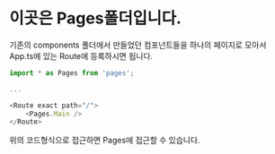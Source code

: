 # 이곳은 Pages폴더입니다.

기존의 components 폴더에서 만들었던 컴포넌트들을 하나의 페이지로 모아서 App.ts에 있는 Route에
등록하시면 됩니다.

```typescript
import * as Pages from 'pages';

...

<Route exact path="/">
    <Pages.Main />
</Route>

```

위의 코드형식으로 접근하면 Pages에 접근할 수 있습니다.
